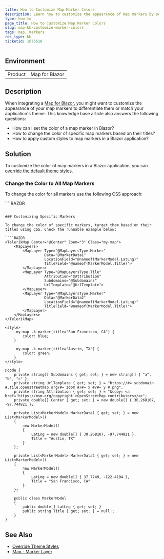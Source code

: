 ```yaml
---
title: How to Customize Map Marker Colors
description: Learn how to customize the appearance of map markers by setting and changing their colors in a Blazor application.
type: how-to
page_title: How to Customize Map Marker Colors
slug: map-kb-customize-marker-colors
tags: map, markers
res_type: kb
ticketid: 1675518
---
```


## Environment

<table>
    <tbody>
        <tr>
            <td>Product</td>
            <td>Map for Blazor</td>
        </tr>
    </tbody>
</table>

## Description

When integrating a [Map for Blazor](slug://components/map/layers), you might want to customize the appearance of your map markers to differentiate them or match your application's theme. This knowledge base article also answers the following questions:

- How can I set the color of a map marker in Blazor?
- How to change the color of specific map markers based on their titles?
- How to apply custom styles to map markers in a Blazor application?

## Solution

To customize the color of map markers in a Blazor application, you can [override the default theme styles](slug://themes-override).

### Change the Color to All Map Markers

To change the color for all markers use the following CSS approach:

<div class="skip-repl"></div>
````RAZOR
<TelerikMap Class="my-map">
    <!-- Map configuration -->
</TelerikMap>

<style>
    .my-map.k-map .k-marker {
        color: blue;
    }
</style>
````

### Customizing Specific Markers

To change the color of specific markers, target them based on their titles using CSS. Check the runnable example below:

````RAZOR
<TelerikMap Center="@Center" Zoom="3" Class="my-map">
    <MapLayers>
        <MapLayer Type="@MapLayersType.Marker"
                  Data="@MarkerData1"
                  LocationField="@nameof(MarkerModel.LatLng)"
                  TitleField="@nameof(MarkerModel.Title)">
        </MapLayer>
        <MapLayer Type="@MapLayersType.Tile"
                  Attribution="@Attribution"
                  Subdomains="@Subdomains"
                  UrlTemplate="@UrlTemplate">
        </MapLayer>
        <MapLayer Type="@MapLayersType.Marker"
                  Data="@MarkerData2"
                  LocationField="@nameof(MarkerModel.LatLng)"
                  TitleField="@nameof(MarkerModel.Title)">
        </MapLayer>
    </MapLayers>
</TelerikMap>

<style>
    .my-map .k-marker[title="San Francisco, CA"] {
        color: blue;
    }

    .my-map .k-marker[title="Austin, TX"] {
        color: green;
    }
</style>

@code {
    private string[] Subdomains { get; set; } = new string[] { "a", "b", "c" };
    private string UrlTemplate { get; set; } = "https://#= subdomain #.tile.openstreetmap.org/#= zoom #/#= x #/#= y #.png";
    private string Attribution { get; set; } = "&copy; <a href='https://osm.org/copyright'>OpenStreetMap contributors</a>";
    private double[] Center { get; set; } = new double[] { 30.268107, -97.744821 };

    private List<MarkerModel> MarkerData1 { get; set; } = new List<MarkerModel>()
    {
        new MarkerModel()
        {
            LatLng = new double[] { 30.268107, -97.744821 },
            Title = "Austin, TX"
        }
    };

    private List<MarkerModel> MarkerData2 { get; set; } = new List<MarkerModel>()
    {
        new MarkerModel()
        {
            LatLng = new double[] { 37.7749, -122.4194 },
            Title = "San Francisco, CA"
        }
    };

    public class MarkerModel
    {
        public double[] LatLng { get; set; }
        public string Title { get; set; } = null!;
    }
}
````

## See Also

- [Override Theme Styles](slug://themes-override)
- [Map - Marker Layer](slug://components/map/layers/marker)
